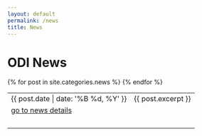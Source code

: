 ```yaml
---
layout: default
permalink: /news
title: News
---
```


# ODI News
      
<table>
    {% for post in site.categories.news %}
      <tr>
            <td>{{ post.date | date: '%B %d, %Y' }}</td>
            <td>{{ post.excerpt }}</td>
      <tr>
            <td colspan="2"><a href="{{ site.baseurl }}{{ post.url }}">go to news details</a></td>
      </tr>
      <tr>
            <td><br></td>
      </tr>
    {% endfor %}
</table>
